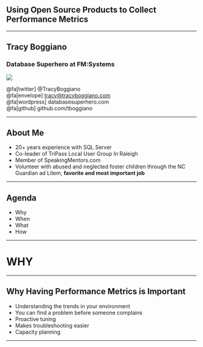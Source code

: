 ## Using Open Source Products to Collect Performance Metrics

---

## Tracy Boggiano
### Database Superhero at FM:Systems

<img src="assets/images/fmsystems.png" style="float: center"/>

@fa[twitter] @TracyBoggiano <br>
@fa[envelope] tracy@tracyboggiano.com <br>
@fa[wordpress] databasesuperhero.com <br>
@fa[github] github.com/tboggiano

---

## About Me

* 20+ years experience with SQL Server 
* Co-leader of TriPass Local User Group In Raleigh 
* Member of SpeakingMentors.com 
* Volunteer with abused and neglected foster children through the NC Guardian ad Litem, **favorite and most important job**

---

## Agenda

* Why
* When
* What
* How

---

# WHY

---

## Why Having Performance Metrics is Important

* Understanding the trends in your environment
* You can find a problem before someone complains
* Proactive tuning 
* Makes troubleshooting easier
* Capacity planning

---
